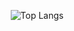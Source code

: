 <p align="center">
  <img src="https://github-readme-stats.vercel.app/api/top-langs/?username=an-vu&layout=compact" alt="Top Langs">
</p>
